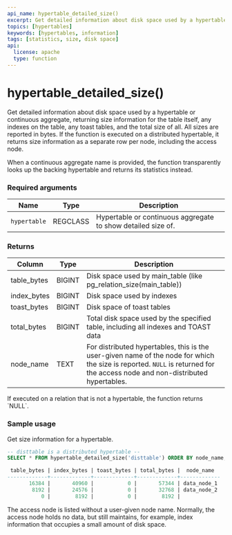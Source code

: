 ```yaml
---
api_name: hypertable_detailed_size()
excerpt: Get detailed information about disk space used by a hypertable
topics: [hypertables]
keywords: [hypertables, information]
tags: [statistics, size, disk space]
api:
  license: apache
  type: function
---
```


# hypertable_detailed_size()  

Get detailed information about disk space used by a hypertable or
continuous aggregate, returning size information for the table
itself, any indexes on the table, any toast tables, and the total
size of all. All sizes are reported in bytes. If the function is
executed on a distributed hypertable, it returns size information
as a separate row per node, including the access node.

<Highlight type="tip">
When a continuous aggregate name is provided, the function
transparently looks up the backing hypertable and returns its statistics
instead.
</Highlight>

### Required arguments

|Name|Type|Description|
|---|---|---|
| `hypertable` | REGCLASS | Hypertable or continuous aggregate to show detailed size of. |

### Returns

|Column|Type|Description|
|---|---|---|
|table_bytes|BIGINT| Disk space used by main_table (like pg_relation_size(main_table))|
|index_bytes|BIGINT| Disk space used by indexes|
|toast_bytes|BIGINT| Disk space of toast tables|
|total_bytes|BIGINT| Total disk space used by the specified table, including all indexes and TOAST data|
|node_name| TEXT | For distributed hypertables, this is the user-given name of the node for which the size is reported. `NULL` is returned for the access node and non-distributed hypertables. |

<Highlight type="tip">
If executed on a relation that is not a hypertable, the function
returns `NULL`.
</Highlight>

### Sample usage

Get size information for a hypertable.

```sql
-- disttable is a distributed hypertable --
SELECT * FROM hypertable_detailed_size('disttable') ORDER BY node_name;

 table_bytes | index_bytes | toast_bytes | total_bytes |  node_name
-------------+-------------+-------------+-------------+-------------
       16384 |       40960 |           0 |       57344 | data_node_1
        8192 |       24576 |           0 |       32768 | data_node_2
           0 |        8192 |           0 |        8192 |

```

The access node is listed without a user-given node name. Normally,
the access node holds no data, but still maintains, for example, index
information that occupies a small amount of disk space.
